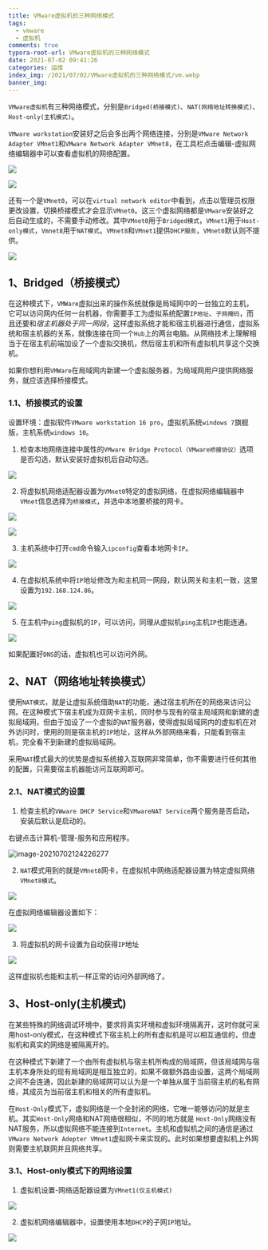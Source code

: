 ```yaml
---
title: VMware虚拟机的三种网络模式
tags:
  - vmware
  - 虚拟机
comments: true
typora-root-url: VMware虚拟机的三种网络模式
date: 2021-07-02 09:41:26
categories: 运维
index_img: /2021/07/02/VMware虚拟机的三种网络模式/vm.webp
banner_img:
---
```


`VMware虚拟机`有三种网络模式，分别是`Bridged(桥接模式)`、`NAT(网络地址转换模式)`、`Host-only(主机模式)`。

`VMware workstation`安装好之后会多出两个网络连接，分别是`VMware Network Adapter VMnet1`和`VMware Network Adapter VMnet8`，在工具栏点击编辑-虚拟网络编辑器中可以查看虚拟机的网络配置。

![](image-20210702095744388.png)

![](image-20210702095903167.png)

还有一个是`VMnet0`，可以在`virtual network editor`中看到，点击以管理员权限更改设置，切换桥接模式才会显示`VMnet0`。这三个虚拟网络都是`VMware`安装好之后自动生成的，不需要手动修改。其中`VMnet0`用于`Bridged模式`，`VMnet1`用于`Host-only模式`，`Vmnet8`用于`NAT模式`。`VMnet8`和`VMnet1`提供`DHCP服务`，`VMnet0`默认则不提供。

![](image-20210702100312824.png)

## 1、Bridged（桥接模式）
在这种模式下，`VMWare`虚拟出来的操作系统就像是局域网中的一台独立的主机，它可以访问网内任何一台机器，你需要手工为虚拟系统配置`IP地址`、`子网掩码`，而且还要和*宿主机器处于同一网段*，这样虚拟系统才能和宿主机器进行通信，虚拟系统和宿主机器的关系，就像连接在同一个`Hub`上的两台电脑。从网络技术上理解相当于在宿主机前端加设了一个虚拟交换机，然后宿主机和所有虚拟机共享这个交换机。

如果你想利用`VMWare`在局域网内新建一个虚拟服务器，为局域网用户提供网络服务，就应该选择桥接模式。

### 1.1、桥接模式的设置

设置环境：虚拟软件`VMware workstation 16 pro`，虚拟机系统`windows 7`旗舰版，主机系统`windows 10`。

1. 检查本地网络连接中属性的`VMware Bridge Protocol（VMware桥接协议）`选项是否勾选，默认安装好虚拟机后自动勾选。

![](image-20210702104459670.png)

2. 将虚拟机网络适配器设置为`VMnet0`特定的虚拟网络，在虚拟网络编辑器中`VMnet`信息选择为`桥接模式`，并选中本地要桥接的网卡。

![](image-20210702104833834.png)

![](image-20210702110219951.png)

3. 主机系统中打开`cmd`命令输入`ipconfig`查看本地网卡`IP`。

![](image-20210702105146467.png)

4. 在虚拟机系统中将`IP`地址修改为和主机同一网段，默认网关和主机一致，这里设置为`192.168.124.86`。

![](image-20210702105614668.png)

5. 在主机中`ping`虚拟机的`IP`，可以访问，同理从虚拟机`ping`主机`IP`也能连通。

![](image-20210702110628450.png)

如果配置好`DNS`的话，虚拟机也可以访问外网。

## 2、NAT（网络地址转换模式）

使用`NAT模式`，就是让虚拟系统借助`NAT`的功能，通过宿主机所在的网络来访问公网。在这种模式下宿主机成为双网卡主机，同时参与现有的宿主局域网和新建的虚拟局域网，但由于加设了一个虚拟的`NAT`服务器，使得虚拟局域网内的虚拟机在对外访问时，使用的则是宿主机的`IP`地址，这样从外部网络来看，只能看到宿主机，完全看不到新建的虚拟局域网。

采用`NAT`模式最大的优势是虚拟系统接入互联网非常简单，你不需要进行任何其他的配置，只需要宿主机器能访问互联网即可。

### 2.1、NAT模式的设置

1. 检查主机的`VWware DHCP Service`和`VMwareNAT Service`两个服务是否启动，安装后默认是启动的。

右键点击计算机-管理-服务和应用程序。

![image-20210702124226277](image-20210702124226277.png)

2. `NAT`模式用到的就是`VMnet8`网卡，在虚拟机中网络适配器设置为特定虚拟网络`VMnet8模式`。

![](image-20210702124536928.png)

在虚拟网络编辑器设置如下：

![](image-20210702124838755.png)

3. 将虚拟机的网卡设置为自动获得`IP`地址

![](image-20210702125122459.png)

这样虚拟机也能和主机一样正常的访问外部网络了。

## 3、Host-only(主机模式)
在某些特殊的网络调试环境中，要求将真实环境和虚拟环境隔离开，这时你就可采用host-only模式，在这种模式下宿主机上的所有虚拟机是可以相互通信的，但虚拟机和真实的网络是被隔离开的。

在这种模式下新建了一个由所有虚拟机与宿主机所构成的局域网，但该局域网与宿主机本身所处的现有局域网是相互独立的，如果不做额外路由设置，这两个局域网之间不会连通，因此新建的局域网可以认为是一个单独从属于当前宿主机的私有网络，其成员为当前宿主机和相关的所有虚拟机。

在`Host-Only`模式下，虚拟网络是一个全封闭的网络，它唯一能够访问的就是主机。其实`Host-Only`网络和NAT网络很相似，不同的地方就是 `Host-Only`网络没有NAT服务，所以虚拟网络不能连接到`Internet`。主机和虚拟机之间的通信是通过`VMware Network Adepter VMnet1`虚拟网卡来实现的。此时如果想要虚拟机上外网则需要主机联网并且网络共享。

### 3.1、Host-only模式下的网络设置

1. 虚拟机设置-网络适配器设置为`VMnet1(仅主机模式)`

![](image-20210702141928625.png)

2. 虚拟机网络编辑器中，设置使用本地`DHCP`的子网`IP`地址。

![](image-20210702143412248.png)







[//]:#(设置表格整体居中显示)
<style>
    table
    {
        margin: auto;
        font-size: 80%;
    }
</style>


